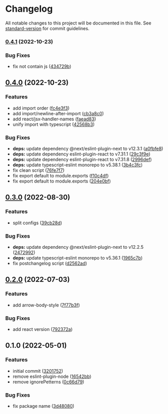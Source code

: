 # Changelog

All notable changes to this project will be documented in this file. See [standard-version](https://github.com/conventional-changelog/standard-version) for commit guidelines.

### [0.4.1](https://github.com/stardust-configs/eslint-config/compare/v0.4.0...v0.4.1) (2022-10-23)

### Bug Fixes

- fix not contain js ([434729b](https://github.com/stardust-configs/eslint-config/commit/434729b0c9f50136b9cb49b2d63f881a981fc912))

## [0.4.0](https://github.com/stardust-configs/eslint-config/compare/v0.3.0...v0.4.0) (2022-10-23)

### Features

- add import order ([fc4e3f3](https://github.com/stardust-configs/eslint-config/commit/fc4e3f353f785b0e39e644db0050dcb84f54424c))
- add import/newline-after-import ([cb3a8c0](https://github.com/stardust-configs/eslint-config/commit/cb3a8c0448f2915cc4c63cffe0eb9009125506cf))
- add react/jsx-handler-names ([faead83](https://github.com/stardust-configs/eslint-config/commit/faead8391dc913d55e583aea57d7a8ae7c816845))
- unify import with typescript ([42568b3](https://github.com/stardust-configs/eslint-config/commit/42568b34a3e71b3333f58ea1790e8809597543f7))

### Bug Fixes

- **deps:** update dependency @next/eslint-plugin-next to v12.3.1 ([a0fbfe8](https://github.com/stardust-configs/eslint-config/commit/a0fbfe80e82cf2978f74cfa5babd87507a9e60d4))
- **deps:** update dependency eslint-plugin-react to v7.31.1 ([29c3f9e](https://github.com/stardust-configs/eslint-config/commit/29c3f9efc68a602dbb3637e88483befd290788ad))
- **deps:** update dependency eslint-plugin-react to v7.31.8 ([2996def](https://github.com/stardust-configs/eslint-config/commit/2996defe86519bd94a526814f880866dc899694a))
- **deps:** update typescript-eslint monorepo to v5.38.1 ([3b4c3fc](https://github.com/stardust-configs/eslint-config/commit/3b4c3fca5b3534cca24ffe6c0f772fa54555dd44))
- fix clean script ([76fe7f7](https://github.com/stardust-configs/eslint-config/commit/76fe7f760b17795bc9055a49e00e7c00ec90ded0))
- fix export default to module.exports ([f10c4df](https://github.com/stardust-configs/eslint-config/commit/f10c4dfb06181644e8a6cf0abc0e493dd96bdbcd))
- fix export default to module.exports ([204e0bf](https://github.com/stardust-configs/eslint-config/commit/204e0bf70173bf4ccab2a0c116430273c42628d7))

## [0.3.0](https://github.com/stardust-configs/eslint-config/compare/v0.2.0...v0.3.0) (2022-08-30)

### Features

- split configs ([39cb28d](https://github.com/stardust-configs/eslint-config/commit/39cb28d0c378749c4ca64df19df1e6eea504637e))

### Bug Fixes

- **deps:** update dependency @next/eslint-plugin-next to v12.2.5 ([2472992](https://github.com/stardust-configs/eslint-config/commit/2472992422bb096fbc7664cd929134e934789b10))
- **deps:** update typescript-eslint monorepo to v5.36.1 ([1965c7b](https://github.com/stardust-configs/eslint-config/commit/1965c7be4d7a7a925d8269b220daedce6cfa2bf6))
- fix postchangelog script ([d2562ad](https://github.com/stardust-configs/eslint-config/commit/d2562ad484598eb3a59ad1a2bc62f90e12ebaab1))

## [0.2.0](https://github.com/stardust-configs/eslint-config/compare/v0.1.0...v0.2.0) (2022-07-03)

### Features

- add arrow-body-style ([7f77b3f](https://github.com/stardust-configs/eslint-config/commit/7f77b3f5131f9e5e6e45bef75f607cd163b79103))

### Bug Fixes

- add react version ([792372a](https://github.com/stardust-configs/eslint-config/commit/792372a17caafb74fa6f10f0766c417225eda02f))

## 0.1.0 (2022-05-01)

### Features

- initial commit ([3201752](https://github.com/stardust-configs/eslint-config/commit/320175263455dcf0bbac0d4ffb6415f1371e1abe))
- remove eslint-plugin-node ([16542bb](https://github.com/stardust-configs/eslint-config/commit/16542bb267f07795d7ad1a69abccd0c10cff0aa7))
- remove ignorePetterns ([0c66d79](https://github.com/stardust-configs/eslint-config/commit/0c66d7953eea32709204a80d8a8dae2d612db3d9))

### Bug Fixes

- fix package name ([3d48080](https://github.com/stardust-configs/eslint-config/commit/3d480800565bee7db4db622822688925fe7028f9))
